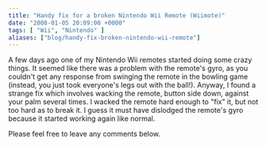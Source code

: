 ```yaml
---
title: "Handy fix for a broken Nintendo Wii Remote (Wiimote)"
date: "2008-01-05 20:09:00 +0000"
tags: [ "Wii", "Nintendo" ]
aliases: ["blog/handy-fix-broken-nintendo-wii-remote"]
---
```

A few days ago one of my Nintendo Wii remotes started doing some crazy things. It seemed like there was a problem with the remote's gyro, as you couldn't get any response from swinging the remote in the bowling game (instead, you just took everyone's legs out with the ball!). Anyway, I found a strange fix which involves wacking the remote, button side down, against your palm several times. I wacked the remote hard enough to "fix" it, but not too hard as to break it. I guess it must have dislodged the remote's gyro because it started working again like normal.

Please feel free to leave any comments below.